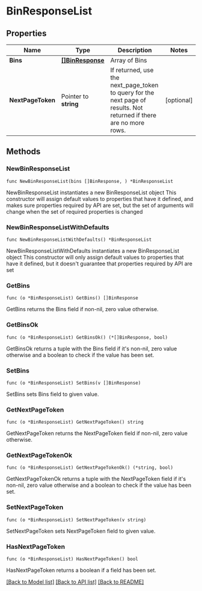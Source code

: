 # BinResponseList

## Properties

Name | Type | Description | Notes
------------ | ------------- | ------------- | -------------
**Bins** | [**[]BinResponse**](BinResponse.md) | Array of Bins | 
**NextPageToken** | Pointer to **string** | If returned, use the next_page_token to query for the next page of results. Not returned if there are no more rows. | [optional] 

## Methods

### NewBinResponseList

`func NewBinResponseList(bins []BinResponse, ) *BinResponseList`

NewBinResponseList instantiates a new BinResponseList object
This constructor will assign default values to properties that have it defined,
and makes sure properties required by API are set, but the set of arguments
will change when the set of required properties is changed

### NewBinResponseListWithDefaults

`func NewBinResponseListWithDefaults() *BinResponseList`

NewBinResponseListWithDefaults instantiates a new BinResponseList object
This constructor will only assign default values to properties that have it defined,
but it doesn't guarantee that properties required by API are set

### GetBins

`func (o *BinResponseList) GetBins() []BinResponse`

GetBins returns the Bins field if non-nil, zero value otherwise.

### GetBinsOk

`func (o *BinResponseList) GetBinsOk() (*[]BinResponse, bool)`

GetBinsOk returns a tuple with the Bins field if it's non-nil, zero value otherwise
and a boolean to check if the value has been set.

### SetBins

`func (o *BinResponseList) SetBins(v []BinResponse)`

SetBins sets Bins field to given value.


### GetNextPageToken

`func (o *BinResponseList) GetNextPageToken() string`

GetNextPageToken returns the NextPageToken field if non-nil, zero value otherwise.

### GetNextPageTokenOk

`func (o *BinResponseList) GetNextPageTokenOk() (*string, bool)`

GetNextPageTokenOk returns a tuple with the NextPageToken field if it's non-nil, zero value otherwise
and a boolean to check if the value has been set.

### SetNextPageToken

`func (o *BinResponseList) SetNextPageToken(v string)`

SetNextPageToken sets NextPageToken field to given value.

### HasNextPageToken

`func (o *BinResponseList) HasNextPageToken() bool`

HasNextPageToken returns a boolean if a field has been set.


[[Back to Model list]](../../README.md#documentation-for-models) [[Back to API list]](../../README.md#documentation-for-api-endpoints) [[Back to README]](../../README.md)


